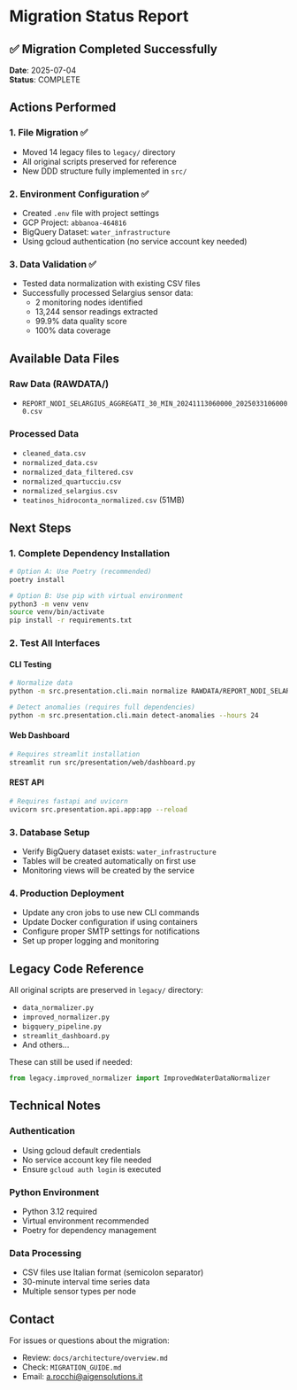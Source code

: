 # Migration Status Report

## ✅ Migration Completed Successfully

**Date**: 2025-07-04  
**Status**: COMPLETE

## Actions Performed

### 1. File Migration ✅
- Moved 14 legacy files to `legacy/` directory
- All original scripts preserved for reference
- New DDD structure fully implemented in `src/`

### 2. Environment Configuration ✅
- Created `.env` file with project settings
- GCP Project: `abbanoa-464816`
- BigQuery Dataset: `water_infrastructure`
- Using gcloud authentication (no service account key needed)

### 3. Data Validation ✅
- Tested data normalization with existing CSV files
- Successfully processed Selargius sensor data:
  - 2 monitoring nodes identified
  - 13,244 sensor readings extracted
  - 99.9% data quality score
  - 100% data coverage

## Available Data Files

### Raw Data (RAWDATA/)
- `REPORT_NODI_SELARGIUS_AGGREGATI_30_MIN_20241113060000_20250331060000.csv`

### Processed Data
- `cleaned_data.csv`
- `normalized_data.csv`
- `normalized_data_filtered.csv`
- `normalized_quartucciu.csv`
- `normalized_selargius.csv`
- `teatinos_hidroconta_normalized.csv` (51MB)

## Next Steps

### 1. Complete Dependency Installation
```bash
# Option A: Use Poetry (recommended)
poetry install

# Option B: Use pip with virtual environment
python3 -m venv venv
source venv/bin/activate
pip install -r requirements.txt
```

### 2. Test All Interfaces

#### CLI Testing
```bash
# Normalize data
python -m src.presentation.cli.main normalize RAWDATA/REPORT_NODI_SELARGIUS_AGGREGATI_30_MIN_20241113060000_20250331060000.csv

# Detect anomalies (requires full dependencies)
python -m src.presentation.cli.main detect-anomalies --hours 24
```

#### Web Dashboard
```bash
# Requires streamlit installation
streamlit run src/presentation/web/dashboard.py
```

#### REST API
```bash
# Requires fastapi and uvicorn
uvicorn src.presentation.api.app:app --reload
```

### 3. Database Setup
- Verify BigQuery dataset exists: `water_infrastructure`
- Tables will be created automatically on first use
- Monitoring views will be created by the service

### 4. Production Deployment
- Update any cron jobs to use new CLI commands
- Update Docker configuration if using containers
- Configure proper SMTP settings for notifications
- Set up proper logging and monitoring

## Legacy Code Reference

All original scripts are preserved in `legacy/` directory:
- `data_normalizer.py`
- `improved_normalizer.py`
- `bigquery_pipeline.py`
- `streamlit_dashboard.py`
- And others...

These can still be used if needed:
```python
from legacy.improved_normalizer import ImprovedWaterDataNormalizer
```

## Technical Notes

### Authentication
- Using gcloud default credentials
- No service account key file needed
- Ensure `gcloud auth login` is executed

### Python Environment
- Python 3.12 required
- Virtual environment recommended
- Poetry for dependency management

### Data Processing
- CSV files use Italian format (semicolon separator)
- 30-minute interval time series data
- Multiple sensor types per node

## Contact

For issues or questions about the migration:
- Review: `docs/architecture/overview.md`
- Check: `MIGRATION_GUIDE.md`
- Email: a.rocchi@aigensolutions.it